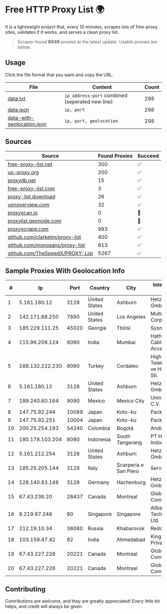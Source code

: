 
# Free HTTP Proxy List 🌍

It is a lightweight project that, every 10 minutes, scrapes lots of free-proxy sites, validates if it works, and serves a clean proxy list.


> Scraper found **8049** proxies at the latest update. Usable proxies are below.

## Usage

Click the file format that you want and copy the URL.


|File|Content|Count|
|----|-------|-----|
|[data.txt](https://raw.githubusercontent.com/themiralay/Proxy-List-World/master/data.txt)|`ip_address:port` combined (seperated new line)|298|
|[data.json](https://raw.githubusercontent.com/themiralay/Proxy-List-World/master/data.json)|`ip, port`|298|
|[data-with-geolocation.json](https://raw.githubusercontent.com/themiralay/Proxy-List-World/master/data-with-geolocation.json)|`ip, port, geolocation`|298|

## Sources

|Source|Found Proxies|Succeed|
|------|-------------|-------|
|[free-proxy-list.net](https://free-proxy-list.net)|300|✅|
|[us-proxy.org](https://www.us-proxy.org)|200|✅|
|[proxydb.net](http://proxydb.net)|15|✅|
|[free-proxy-list.com](https://free-proxy-list.com/?page=&port=&type%5B%5D=http&type%5B%5D=https&up_time=0&search=Search)|3|✅|
|[proxy-list.download](https://www.proxy-list.download/HTTP)|26|✅|
|[vpnoverview.com](https://vpnoverview.com/privacy/anonymous-browsing/free-proxy-servers)|32|✅|
|[proxyscan.io](https://www.proxyscan.io)|0|🚫|
|[proxylist.geonode.com](https://proxylist.geonode.com/api/proxy-list?limit=300&page=1&sort_by=lastChecked&sort_type=desc&protocols=http,https)|0|🚫|
|[proxyscrape.com](https://api.proxyscrape.com/v2/?request=displayproxies&protocol=http&timeout=10000&country=all&ssl=all&anonymity=all)|993|✅|
|[github.com/clarketm/proxy-list](https://raw.githubusercontent.com/clarketm/proxy-list/master/proxy-list-raw.txt)|400|✅|
|[github.com/monosans/proxy-list](https://raw.githubusercontent.com/monosans/proxy-list/main/proxies/http.txt)|813|✅|
|[github.com/TheSpeedX/PROXY-List](https://raw.githubusercontent.com/TheSpeedX/PROXY-List/master/http.txt)|5267|✅|


## Sample Proxies With Geolocation Info

|#|Ip|Port|Country|City|Internet Service Provider|
|-|--|----|-------|----|-------------------------|
|1|5.161.180.12|3128|United States|Ashburn|Hetzner Online GmbH|
|2|142.171.88.250|7890|United States|Los Angeles|Multacom Corporation|
|3|185.229.111.25|45020|Georgia|Tbilisi|Sysnet LLC|
|4|115.96.208.124|8080|India|Mumbai|Hathway IP over Cable Internet Access|
|5|188.132.222.230|8080|Turkey|Cordaleo|High Speed Telekomunikasyon ve Hab. Hiz. Ltd. Sti.|
|6|5.161.180.12|3128|United States|Ashburn|Hetzner Online GmbH|
|7|189.240.60.164|9090|Mexico|Mexico City|Uninet S.A. de C.V.|
|8|147.75.92.244|10089|Japan|Koto-ku|Packet Host, Inc.|
|9|147.75.92.251|10004|Japan|Koto-ku|Packet Host, Inc.|
|10|200.25.254.193|54240|Colombia|Bogotá|Andinet ON Line|
|11|180.178.103.204|8080|Indonesia|South Tangerang|PT Hipernet Indodata|
|12|5.161.212.254|3128|United States|Ashburn|Hetzner Online GmbH|
|13|185.25.205.144|3128|Italy|Scarperia e San Piero|Servereasy Italy|
|14|128.140.83.148|3128|Germany|Hachenburg|Hetzner Online GmbH|
|15|67.43.236.20|28437|Canada|Montreal|GloboTech Communications|
|16|8.219.97.248|80|Singapore|Singapore|Alibaba (US) Technology Co., Ltd.|
|17|212.19.10.34|38080|Russia|Khabarovsk|Redcom LIR|
|18|103.159.47.42|82|India|Ahmedabad|King Netsol Private Limited|
|19|67.43.227.228|20221|Canada|Montreal|GloboTech Communications|
|20|67.43.227.228|20221|Canada|Montreal|GloboTech Communications|



## Contributing

Contributions are welcome, and they are greatly appreciated! Every
little bit helps, and credit will always be given.


